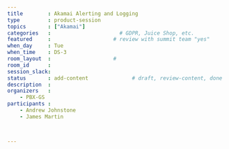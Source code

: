 ```yaml
---
title        : Akamai Alerting and Logging
type         : product-session
topics       : ["Akamai"]
categories   :                      # GDPR, Juice Shop, etc.
featured     :                    # review with summit team "yes"
when_day     : Tue
when_time    : DS-3
room_layout  :                    #
room_id      :
session_slack:
status       : add-content              # draft, review-content, done
description  :
organizers   :
    - PBX-GS
participants :
    - Andrew Johnstone
    - James Martin



---
```


<!-- (add more details about DevSecOps Maturity Model here)

## WHY

(...)

## What

(...)

## Outcomes

(...)

## References

(...) -->
